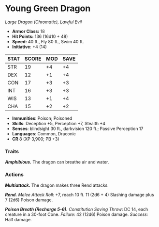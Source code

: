 # Young Green Dragon

*Large Dragon (Chromatic), Lawful Evil*

- **Armor Class:** 18
- **Hit Points:** 136 (16d10 + 48)
- **Speed:** 40 ft., Fly 80 ft., Swim 40 ft.
- **Initiative**: +4 (14)

|STAT|SCORE|MOD|SAVE|
| --- | --- | --- | ---- |
| STR | 19 | +4 | +4 |
| DEX | 12 | +1 | +4 |
| CON | 17 | +3 | +3 |
| INT | 16 | +3 | +3 |
| WIS | 13 | +1 | +4 |
| CHA | 15 | +2 | +2 |

- **Immunities**: Poison; Poisoned
- **Skills**: Deception +5, Perception +7, Stealth +4
- **Senses**: blindsight 30 ft., darkvision 120 ft.; Passive Perception 17
- **Languages**: Common, Draconic
- **CR** 8 (XP 3,900; PB +3)

### Traits

***Amphibious.*** The dragon can breathe air and water.


### Actions

***Multiattack.*** The dragon makes three Rend attacks.

***Rend.*** *Melee Attack Roll:* +7, reach 10 ft. 11 (2d6 + 4) Slashing damage plus 7 (2d6) Poison damage.

***Poison Breath (Recharge 5-6).*** *Constitution Saving Throw*: DC 14, each creature in a 30-foot Cone. *Failure:*  42 (12d6) Poison damage. *Success:*  Half damage.
